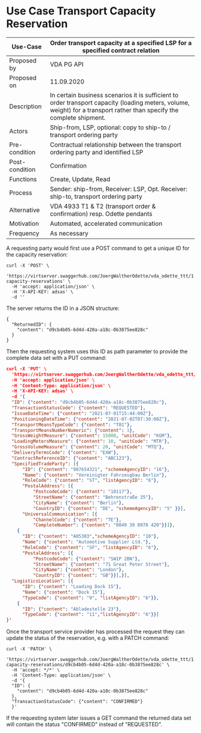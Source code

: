 # Use Case Transport Capacity Reservation
Use-Case |	Order transport capacity at a specified LSP for a specified contract relation  
---------|--------------------------------------------------------------------------------
Proposed by|	VDA PG API          
Proposed on|	11.09.2020         
Description|	In certain business scenarios it is sufficient to order transport capacity (loading meters, volume, weight) for a transport rather than specify the complete shipment.     
Actors|	Ship-from, LSP, optional: copy to ship-to / transport ordering party        
Pre-condition|	Contractual relationship between the transport ordering party and identified LSP    
Post-condition|	Confirmation      
Functions|	Create, Update, Read    
Process|	Sender: ship-from, Receiver: LSP,	Opt. Receiver: ship-to, transport ordering party    
Alternative|	VDA 4933 T1 & T2 (transport order & confirmation)  resp. Odette pendants     
Motivation |	Automated, accelerated communication    
Frequency|	As necessary   

A requesting party would first use a POST command to get a unique ID for the capacity reservation:    
```
curl -X 'POST' \
  'https://virtserver.swaggerhub.com/JoergWaltherOdette/vda_odette_ttt/1.0.0/transport-capacity-reservations' \
  -H 'accept: application/json' \
  -H 'X-API-KEY: adsas' \    
  -d ''
  ```   
The server returns the ID in a JSON structure:
```   
{
  "ReturnedID": {
    "content": "d9cb4b05-6d4d-420a-a18c-0b3875ee828c"
  }
}
```
Then the requesting system uses this ID as path parameter to provide the complete data set with a PUT command: 
 
```JSON
curl -X 'PUT' \
  'https://virtserver.swaggerhub.com/JoergWaltherOdette/vda_odette_ttt/1.0.0/transport-capacity-reservations/d9cb4b05-6d4d-420a-a18c-0b3875ee828c' \
  -H 'accept: application/json' \
  -H 'Content-Type: application/json' \
  -H 'X-API-KEY: adsas' \   
  -d '{
  "ID": {"content": "d9cb4b05-6d4d-420a-a18c-0b3875ee828c"},
  "TransactionStatusCode": {"content": "REQUESTED"},
  "IssueDateTime": {"content": "2021-07-01T15:44:00Z"},
  "PositioningDateTime": {"content": "2021-07-02T07:30:00Z"},
  "TransportMeansTypeCode": {"content": "T01"},
  "TransportMeansNumberNumeric": {"content": 1},
  "GrossWeightMeasure": {"content": 15000, "unitCode": "KGM"},
  "LoadingMetersMeasure": {"content": 10, "unitCode": "MTR"},
  "GrossVolumeMeasure": {"content": 20, "unitCode": "MTQ"},
  "DeliveryTermsCode": {"content": "EXW"},
  "ContractReferenceID": {"content": "ABC123"},
  "SpecifiedTradeParty": [{
      "ID": {"content": "987654321", "schemeAgencyID": "16"},
      "Name": {"content": "Vereinigter Fahrzeugbau Berlin"},
      "RoleCode": {"content": "ST", "listAgencyID": "6"},
      "PostalAddress": [{
          "PostcodeCode": {"content": "10117"},
          "StreetName": {"content": "Behrenstraße 35"},
          "CityName": {"content": "Berlin"},
          "CountryID": {"content": "DE", "schemeAgencyID": "5" }}],
      "UniversalCommunication": [{
          "ChannelCode": {"content": "TE"},
          "CompleteNumber": {"content": "0049 39 8978 420"}}]},
    {
      "ID": {"content": "A05303","schemeAgencyID": "10"},
      "Name": {"content": "Automotive Supplier Ltd."},
      "RoleCode": {"content": "SF", "listAgencyID": "6"},
      "PostalAddress": [{
          "PostcodeCode": {"content": "SW1P 2BN"},
          "StreetName": {"content": "71 Great Peter Street"},
          "CityName": {"content": "London"},
          "CountryID": {"content": "GB"}}],}],
  "LogisticsLocation": [{
      "ID": {"content": "Loading Dock 15"},
      "Name": {"content": "Dock 15"},
      "TypeCode": {"content": "9", "listAgencyID": "6"}},
    {
      "ID": {"content": "Abladestelle 23"},
      "TypeCode": {"content": "11","listAgencyID": "6"}}]
}'
```   
Once the transport service provider has processed the request they can update the status of the reservation, e.g. with a PATCH command:

```  
curl -X 'PATCH' \
  'https://virtserver.swaggerhub.com/JoergWaltherOdette/vda_odette_ttt/1.0.0/transport-capacity-reservations/d9cb4b05-6d4d-420a-a18c-0b3875ee828c' \
  -H 'accept: */*' \
  -H 'Content-Type: application/json' \
  -d '{
  "ID": {
    "content": "d9cb4b05-6d4d-420a-a18c-0b3875ee828c"
  },
  "TransactionStatusCode": {"content": "CONFIRMED"}
  }'
```  
If the requesting system later issues a GET command the returned data set will contain the status "CONFIRMED" instead of "REQUESTED".
